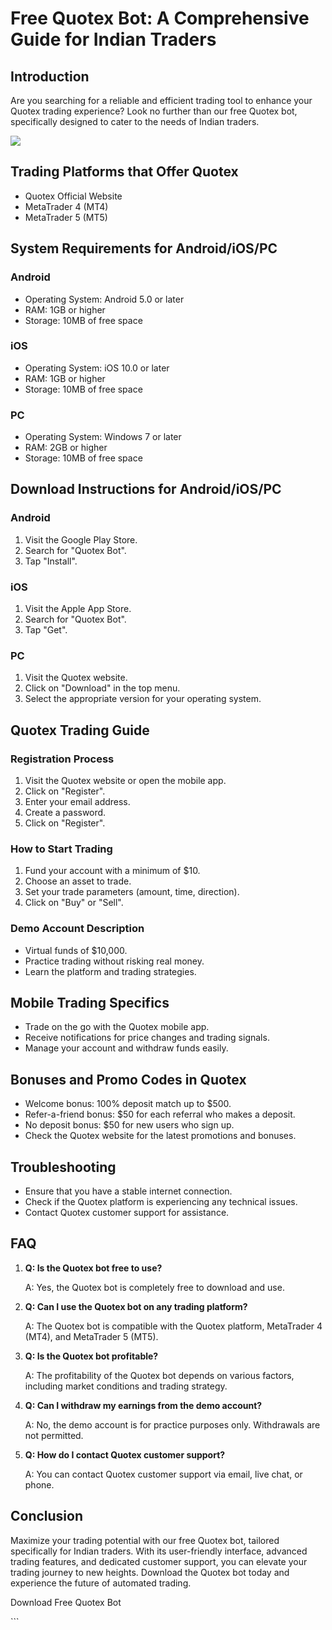# Free Quotex Bot: A Comprehensive Guide for Indian Traders

## Introduction

Are you searching for a reliable and efficient trading tool to enhance
your Quotex trading experience? Look no further than our free Quotex
bot, specifically designed to cater to the needs of Indian traders.

[![](https://static.quotex.io/files/4_en/300_250.jpg)](https://traff.sbs/brokerqxlid)

## Trading Platforms that Offer Quotex

-   Quotex Official Website
-   MetaTrader 4 (MT4)
-   MetaTrader 5 (MT5)

## System Requirements for Android/iOS/PC

### Android

-   Operating System: Android 5.0 or later
-   RAM: 1GB or higher
-   Storage: 10MB of free space

### iOS

-   Operating System: iOS 10.0 or later
-   RAM: 1GB or higher
-   Storage: 10MB of free space

### PC

-   Operating System: Windows 7 or later
-   RAM: 2GB or higher
-   Storage: 10MB of free space

## Download Instructions for Android/iOS/PC

### Android

1.  Visit the Google Play Store.
2.  Search for "Quotex Bot".
3.  Tap "Install".

### iOS

1.  Visit the Apple App Store.
2.  Search for "Quotex Bot".
3.  Tap "Get".

### PC

1.  Visit the Quotex website.
2.  Click on "Download" in the top menu.
3.  Select the appropriate version for your operating system.

## Quotex Trading Guide

### Registration Process

1.  Visit the Quotex website or open the mobile app.
2.  Click on "Register".
3.  Enter your email address.
4.  Create a password.
5.  Click on "Register".

### How to Start Trading

1.  Fund your account with a minimum of \$10.
2.  Choose an asset to trade.
3.  Set your trade parameters (amount, time, direction).
4.  Click on "Buy" or "Sell".

### Demo Account Description

-   Virtual funds of \$10,000.
-   Practice trading without risking real money.
-   Learn the platform and trading strategies.

## Mobile Trading Specifics

-   Trade on the go with the Quotex mobile app.
-   Receive notifications for price changes and trading signals.
-   Manage your account and withdraw funds easily.

## Bonuses and Promo Codes in Quotex

-   Welcome bonus: 100% deposit match up to \$500.
-   Refer-a-friend bonus: \$50 for each referral who makes a deposit.
-   No deposit bonus: \$50 for new users who sign up.
-   Check the Quotex website for the latest promotions and bonuses.

## Troubleshooting

-   Ensure that you have a stable internet connection.
-   Check if the Quotex platform is experiencing any technical issues.
-   Contact Quotex customer support for assistance.

## FAQ

1.  **Q: Is the Quotex bot free to use?**

    A: Yes, the Quotex bot is completely free to download and use.

2.  **Q: Can I use the Quotex bot on any trading platform?**

    A: The Quotex bot is compatible with the Quotex platform, MetaTrader
    4 (MT4), and MetaTrader 5 (MT5).

3.  **Q: Is the Quotex bot profitable?**

    A: The profitability of the Quotex bot depends on various factors,
    including market conditions and trading strategy.

4.  **Q: Can I withdraw my earnings from the demo account?**

    A: No, the demo account is for practice purposes only. Withdrawals
    are not permitted.

5.  **Q: How do I contact Quotex customer support?**

    A: You can contact Quotex customer support via email, live chat, or
    phone.

## Conclusion

Maximize your trading potential with our free Quotex bot, tailored
specifically for Indian traders. With its user-friendly interface,
advanced trading features, and dedicated customer support, you can
elevate your trading journey to new heights. Download the Quotex bot
today and experience the future of automated trading.

Download Free Quotex Bot

\`\`\`


